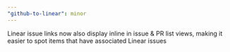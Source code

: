 ```yaml
---
"github-to-linear": minor
---
```


Linear issue links now also display inline in issue & PR list views, making it easier to spot items that have associated Linear issues
